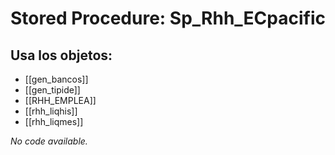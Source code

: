 # Stored Procedure: Sp_Rhh_ECpacific

## Usa los objetos:
- [[gen_bancos]]
- [[gen_tipide]]
- [[RHH_EMPLEA]]
- [[rhh_liqhis]]
- [[rhh_liqmes]]

*No code available.*
